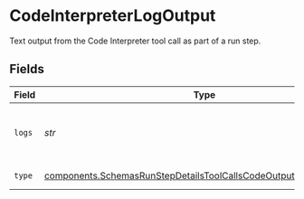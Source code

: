 # CodeInterpreterLogOutput

Text output from the Code Interpreter tool call as part of a run step.


## Fields

| Field                                                                                                                                              | Type                                                                                                                                               | Required                                                                                                                                           | Description                                                                                                                                        |
| -------------------------------------------------------------------------------------------------------------------------------------------------- | -------------------------------------------------------------------------------------------------------------------------------------------------- | -------------------------------------------------------------------------------------------------------------------------------------------------- | -------------------------------------------------------------------------------------------------------------------------------------------------- |
| `logs`                                                                                                                                             | *str*                                                                                                                                              | :heavy_check_mark:                                                                                                                                 | The text output from the Code Interpreter tool call.                                                                                               |
| `type`                                                                                                                                             | [components.SchemasRunStepDetailsToolCallsCodeOutputLogsObjectType](../../models/shared/schemasrunstepdetailstoolcallscodeoutputlogsobjecttype.md) | :heavy_check_mark:                                                                                                                                 | Always `logs`.                                                                                                                                     |